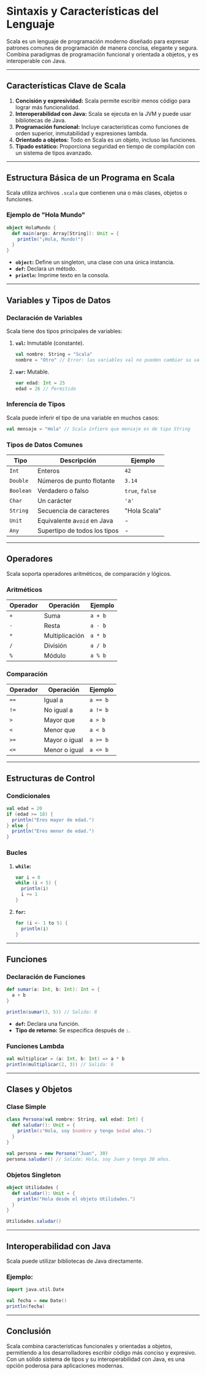 # Sintaxis y Características del Lenguaje

Scala es un lenguaje de programación moderno diseñado para expresar patrones comunes de programación de manera concisa, elegante y segura. Combina paradigmas de programación funcional y orientada a objetos, y es interoperable con Java.

---

## Características Clave de Scala

1. **Concisión y expresividad:** Scala permite escribir menos código para lograr más funcionalidad.
2. **Interoperabilidad con Java:** Scala se ejecuta en la JVM y puede usar bibliotecas de Java.
3. **Programación funcional:** Incluye características como funciones de orden superior, inmutabilidad y expresiones lambda.
4. **Orientado a objetos:** Todo en Scala es un objeto, incluso las funciones.
5. **Tipado estático:** Proporciona seguridad en tiempo de compilación con un sistema de tipos avanzado.

---

## Estructura Básica de un Programa en Scala

Scala utiliza archivos `.scala` que contienen una o más clases, objetos o funciones.

### Ejemplo de "Hola Mundo"

```scala
object HolaMundo {
  def main(args: Array[String]): Unit = {
    println("¡Hola, Mundo!")
  }
}
```

- **`object`:** Define un singleton, una clase con una única instancia.
- **`def`:** Declara un método.
- **`println`:** Imprime texto en la consola.

---

## Variables y Tipos de Datos

### Declaración de Variables

Scala tiene dos tipos principales de variables:

1. **`val`:** Inmutable (constante).

   ```scala
   val nombre: String = "Scala"
   nombre = "Otro" // Error: las variables val no pueden cambiar su valor
   ```
2. **`var`:** Mutable.

   ```scala
   var edad: Int = 25
   edad = 26 // Permitido
   ```

### Inferencia de Tipos

Scala puede inferir el tipo de una variable en muchos casos:

```scala
val mensaje = "Hola" // Scala infiere que mensaje es de tipo String
```

### Tipos de Datos Comunes


| Tipo      | Descripción                 | Ejemplo         |
| --------- | ---------------------------- | --------------- |
| `Int`     | Enteros                      | `42`            |
| `Double`  | Números de punto flotante   | `3.14`          |
| `Boolean` | Verdadero o falso            | `true`, `false` |
| `Char`    | Un carácter                 | `'a'`           |
| `String`  | Secuencia de caracteres      | "Hola Scala"    |
| `Unit`    | Equivalente a`void` en Java  | -               |
| `Any`     | Supertipo de todos los tipos | -               |

---

## Operadores

Scala soporta operadores aritméticos, de comparación y lógicos.

### Aritméticos


| Operador | Operación      | Ejemplo |
| -------- | --------------- | ------- |
| `+`      | Suma            | `a + b` |
| `-`      | Resta           | `a - b` |
| `*`      | Multiplicación | `a * b` |
| `/`      | División       | `a / b` |
| `%`      | Módulo         | `a % b` |

### Comparación


| Operador | Operación    | Ejemplo  |
| -------- | ------------- | -------- |
| `==`     | Igual a       | `a == b` |
| `!=`     | No igual a    | `a != b` |
| `>`      | Mayor que     | `a > b`  |
| `<`      | Menor que     | `a < b`  |
| `>=`     | Mayor o igual | `a >= b` |
| `<=`     | Menor o igual | `a <= b` |

---

## Estructuras de Control

### Condicionales

```scala
val edad = 20
if (edad >= 18) {
  println("Eres mayor de edad.")
} else {
  println("Eres menor de edad.")
}
```

### Bucles

1. **`while`:**

   ```scala
   var i = 0
   while (i < 5) {
     println(i)
     i += 1
   }
   ```
2. **`for`:**

   ```scala
   for (i <- 1 to 5) {
     println(i)
   }
   ```

---

## Funciones

### Declaración de Funciones

```scala
def sumar(a: Int, b: Int): Int = {
  a + b
}

println(sumar(3, 5)) // Salida: 8
```

- **`def`:** Declara una función.
- **Tipo de retorno:** Se especifica después de `:`.

### Funciones Lambda

```scala
val multiplicar = (a: Int, b: Int) => a * b
println(multiplicar(2, 3)) // Salida: 6
```

---

## Clases y Objetos

### Clase Simple

```scala
class Persona(val nombre: String, val edad: Int) {
  def saludar(): Unit = {
    println(s"Hola, soy $nombre y tengo $edad años.")
  }
}

val persona = new Persona("Juan", 30)
persona.saludar() // Salida: Hola, soy Juan y tengo 30 años.
```

### Objetos Singleton

```scala
object Utilidades {
  def saludar(): Unit = {
    println("Hola desde el objeto Utilidades.")
  }
}

Utilidades.saludar()
```

---

## Interoperabilidad con Java

Scala puede utilizar bibliotecas de Java directamente.

### Ejemplo:

```scala
import java.util.Date

val fecha = new Date()
println(fecha)
```

---

## Conclusión

Scala combina características funcionales y orientadas a objetos, permitiendo a los desarrolladores escribir código más conciso y expresivo. Con un sólido sistema de tipos y su interoperabilidad con Java, es una opción poderosa para aplicaciones modernas.
